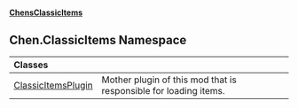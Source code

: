 #### [ChensClassicItems](index 'index')
## Chen.ClassicItems Namespace

| Classes | |
| :--- | :--- |
| [ClassicItemsPlugin](Chen_ClassicItems_ClassicItemsPlugin 'Chen.ClassicItems.ClassicItemsPlugin') | Mother plugin of this mod that is responsible for loading items.<br/> |
